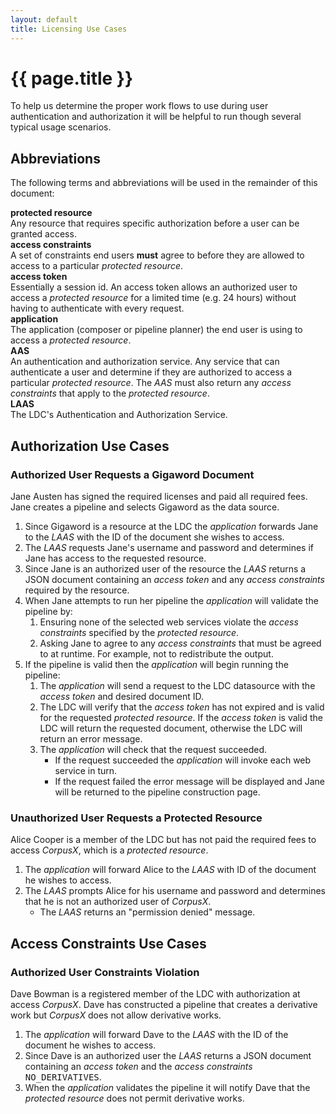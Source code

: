 ```yaml
---
layout: default
title: Licensing Use Cases
---
```


# {{ page.title }}

To help us determine the proper work flows to use during user authentication and 
authorization it will be helpful to run though several typical usage scenarios.

## Abbreviations 

The following terms and abbreviations will be used in the remainder of this document:

**protected resource**<br/>
Any resource that requires specific authorization before a user can be granted access.
<br/>
**access constraints**<br/>
A set of constraints end users **must** agree to before they are allowed to access to
a particular *protected resource*.
<br/>
**access token**<br/>
Essentially a session id. An access token allows an authorized user to access a 
*protected resource* for a limited time (e.g. 24 hours) without having to 
authenticate with every request.
<br/>
**application**<br/>
The application (composer or pipeline planner) the end user is using to access a
*protected resource*.
<br/>
**AAS**<br/>
An authentication and authorization service. Any service that can authenticate a user and
determine if they are authorized to access a particular *protected resource*.  The *AAS*
must also return any *access constraints* that apply to the *protected resource*.<br/>
**LAAS**<br/>
The LDC's Authentication and Authorization Service.  

## Authorization Use Cases

### Authorized User Requests a Gigaword Document

Jane Austen has signed the required licenses and paid all required fees. Jane creates a pipeline and selects
Gigaword as the data source.

1. Since Gigaword is a resource at the LDC the *application* forwards Jane to the *LAAS*
with the ID of the document she wishes to access.
1. The *LAAS* requests Jane's username and password and determines if Jane has access to the
requested resource.
1. Since Jane is an authorized user of the resource the *LAAS* returns a JSON document
containing an *access token* and any *access constraints* required by the resource.
1. When Jane attempts to run her pipeline the *application* will validate the pipeline by:
	1. Ensuring none of the selected web services violate the *access constraints* specified
	by the *protected resource*.
	1. Asking Jane to agree to any *access constraints* that must be agreed to at runtime. For example,
	not to redistribute the output.
1. If the pipeline is valid then the *application* will begin running the pipeline:
	1. The *application* will send a request to the LDC datasource with the *access token* 
	and desired document ID.
	1. The LDC will verify that the *access token* has not expired and is valid for
	the requested *protected resource*. If the *access token* is valid the LDC will return 
	the requested document, otherwise the LDC will return an error message.
	1. The *application* will check that the request succeeded.
		* If the request succeeded the *application* will invoke each web service in turn.
		* If the request failed the error message will be displayed and Jane will be 
		returned to the pipeline construction page.

### Unauthorized User Requests a Protected Resource

Alice Cooper is a member of the LDC but has not paid the required fees to access *CorpusX*, 
which is a *protected resource*.

1. The *application* will forward Alice to the *LAAS* with ID of the document he wishes
to access.
1. The *LAAS* prompts Alice for his username and password and determines that he is not an
authorized user of *CorpusX*.
	+ The *LAAS* returns an "permission denied" message.

## Access Constraints Use Cases

<!--
### Authorized User Access Constraints

Joni Mitchell is an authorized and paid member of the LDC. Joni would like to 
-->

### Authorized User Constraints Violation

Dave Bowman is a registered member of the LDC with authorization at access *CorpusX*. Dave
has constructed a pipeline that creates a derivative work but *CorpusX* does not allow
derivative works.

1. The *application* will forward Dave to the *LAAS* with the ID of the document he wishes
to access.
1. Since Dave is an authorized user the *LAAS* returns a JSON document containing an
*access token* and the *access constraints* <tt>NO_DERIVATIVES</tt>.
1. When the *application* validates the pipeline it will notify Dave that the *protected resource*
does not permit derivative works.



